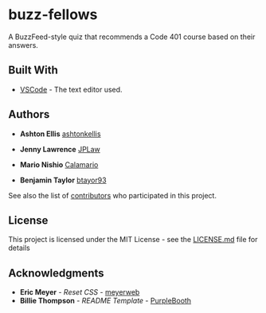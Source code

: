 # buzz-fellows
A BuzzFeed-style quiz that recommends a Code 401 course based on their answers.

## Built With

* [VSCode](https://code.visualstudio.com/) - The text editor used.

## Authors

* **Ashton Ellis** [ashtonkellis](https://github.com/ashtonkellis)

* **Jenny Lawrence** [JPLaw](https://github.com/JPLaw)

* **Mario Nishio** [Calamario](https://github.com/Calamario)

* **Benjamin Taylor** [btayor93](https://github.com/btaylor93)

See also the list of [contributors](https://github.com/ashtonkellis/buzz-fellows/contributors) who participated in this project.

## License

This project is licensed under the MIT License - see the [LICENSE.md](LICENSE.md) file for details

## Acknowledgments

* **Eric Meyer** - *Reset CSS* - [meyerweb](https://meyerweb.com/eric/tools/css/reset/)
* **Billie Thompson** - *README Template* - [PurpleBooth](https://github.com/PurpleBooth)

